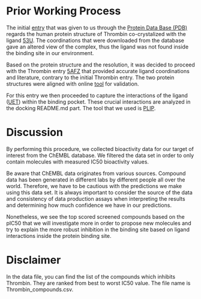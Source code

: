  # Prior Working Process

The initial [entry](https://www.rcsb.org/structure/2ZFF) that was given to us through the [Protein Data Base (PDB)](https://www.rcsb.org/) regards the human protein structure of Thrombin co-crystalized with the ligand [53U](https://www.rcsb.org/ligand/53U). The coordinations that were downloaded from the database gave an altered view of the complex, thus the ligand was not found inside the binding site in our environment.

Based on the protein structure and the resolution, it was decided to proceed with the Thrombin entry [5AFZ](https://www.rcsb.org/structure/5AFZ) that provided accurate ligand coordinations and literature, contrary to the initial Thrombin entry. The two protein structures were aligned with online [tool](https://www.rcsb.org/alignment) for validation.

For this entry we then proceeded to capture the interactions of the ligand ([UET](https://pubchem.ncbi.nlm.nih.gov/compound/58834156)) within the binding pocket. These crucial interactions are analyzed in the docking README.md part. The tool that we used is [PLIP](https://plip-tool.biotec.tu-dresden.de/plip-web/plip/index).

# Discussion


By performing this procedure, we collected bioactivity data for our target of interest from the ChEMBL database. We filtered the data set in order to only contain molecules with measured IC50 bioactivity values.

Be aware that ChEMBL data originates from various sources. Compound data has been generated in different labs by different people all over the world. Therefore, we have to be cautious with the predictions we make using this data set. It is always important to consider the source of the data and consistency of data production assays when interpreting the results and determining how much confidence we have in our predictions.

Nonetheless, we see the top scored screened compounds based on the pIC50 that we will investigate more in order to propose new molecules and try to explain the more robust inhibition in the binding site based on ligand interactions inside the protein binding site.

# Disclaimer

In the data file, you can find the list of the compounds which inhibits Thrombin. They are ranked from best to worst IC50 value. The file name is Thrombin_compounds.csv.
